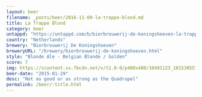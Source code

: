 ```yaml
---
layout: beer
filename: _posts/beer/2016-11-09-la-trappe-blond.md
title: La Trappe Blond
category: beer
untappd: "https://untappd.com/b/bierbrouwerij-de-koningshoeven-la-trappe-blond/17858"
country: "Netherlands"
brewery: "Bierbrouwerij De Koningshoeven"
breweryURL: "/brewery/bierbrouwerij-de-koningshoeven.html"
style: "Blonde Ale - Belgian Blonde / Golden"
score: 7
img: https://scontent.xx.fbcdn.net/v/t1.0-0/p480x480/10491123_10153055791238745_951076558234575000_n.jpg?_nc_cat=0&oh=b15c4abb8dabd055078c9439a8d9b704&oe=5BB727FF
beer-date: "2015-01-29"
desc: "Not as good or as strong as the Quadrupel"
permalink: /beer/:title.html
---
```

